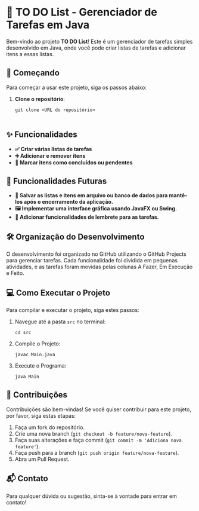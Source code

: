 # 📝 TO DO List - Gerenciador de Tarefas em Java

Bem-vindo ao projeto **TO DO List**! Este é um gerenciador de tarefas simples desenvolvido em Java, onde você pode criar listas de tarefas e adicionar itens a essas listas.




## 🚀 Começando

Para começar a usar este projeto, siga os passos abaixo:

1. **Clone o repositório**:

   `git clone <URL do repositório>`
<br><br>

## ✨ Funcionalidades

- **✅ Criar várias listas de tarefas**
- **➕ Adicionar e remover itens**
- **🔄 Marcar itens como concluídos ou pendentes**




## 🌱 Funcionalidades Futuras

- **💾 Salvar as listas e itens em arquivo ou banco de dados para mantê-los após o encerramento da aplicação.**
- **🖼️ Implementar uma interface gráfica usando JavaFX ou Swing.**
- **🔔 Adicionar funcionalidades de lembrete para as tarefas.**




## 🛠️ Organização do Desenvolvimento

O desenvolvimento foi organizado no GitHub utilizando o GitHub Projects para gerenciar tarefas. Cada funcionalidade foi dividida em pequenas atividades, e as tarefas foram movidas pelas colunas A Fazer, Em Execução e Feito.




## 💻 Como Executar o Projeto

Para compilar e executar o projeto, siga estes passos:

1. Navegue até a pasta `src` no terminal:

    `cd src`

2. Compile o Projeto:

    `javac Main.java`

3. Execute o Programa:

    `java Main`




## 🤝 Contribuições

Contribuições são bem-vindas! Se você quiser contribuir para este projeto, por favor, siga estas etapas:

1. Faça um fork do repositório.
2. Crie uma nova branch (`git checkout -b feature/nova-feature`).
3. Faça suas alterações e faça commit (`git commit -m 'Adiciona nova feature'`).
4. Faça push para a branch (`git push origin feature/nova-feature`).
5. Abra um Pull Request.


## 📬 Contato

Para qualquer dúvida ou sugestão, sinta-se à vontade para entrar em contato!

